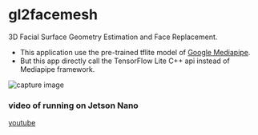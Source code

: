 # gl2facemesh
3D Facial Surface Geometry Estimation and Face Replacement.
- This application use the pre-trained tflite model of [Google Mediapipe](https://github.com/google/mediapipe/tree/master/mediapipe/models).
- But this app directly call the TensorFlow Lite C++ api instead of  Mediapipe framework.

 ![capture image](gl2facemesh_mov.gif "capture image")

### video of running on Jetson Nano
[youtube](https://www.youtube.com/watch?v=QOTV5_6-Ycc)
